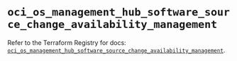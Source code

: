 # `oci_os_management_hub_software_source_change_availability_management`

Refer to the Terraform Registry for docs: [`oci_os_management_hub_software_source_change_availability_management`](https://registry.terraform.io/providers/oracle/oci/6.18.0/docs/resources/os_management_hub_software_source_change_availability_management).
